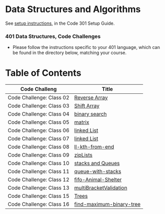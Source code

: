 # Data Structures and Algorithms

See [setup instructions](https://codefellows.github.io/setup-guide/code-301/3-code-challenges), in the Code 301 Setup Guide.

### 401 Data Structures, Code Challenges

- Please follow the instructions specific to your 401 language, which can be found in the directory below, matching your course.

# Table of Contents

|Code Challeng           |Title                                                                             |
|------------------------|----------------------------------------------------------------------------------|
|Code Challenge: Class 02|[Reverse Array](./javascript/challenges/arrayReverse/README.md)                   | 
|Code Challenge: Class 03|[Shift Array](./javascript/challenges/arrayShift/README.md)                       |
|Code Challenge: Class 04|[binary search](./javascript/challenges/arrayBinarySearch/README.md)              |
|Code Challenge: Class 05|[matrix](./javascript/challenges/matrix/README.md)                                |
|Code Challenge: Class 06|[linked List](./javascript/challenges/linkedList/README.md)                       |
|Code Challenge: Class 07|[linked List](./javascript/challenges/linkedList/README.md)                       |
|Code Challenge: Class 08|[ll-kth-from-end](./javascript/challenges/linkedList/README.md)                   |
|Code Challenge: Class 09|[zipLists](./javascript/challenges/linkedList/README.md)                          |
|Code Challenge: Class 10|[stacks and Queues](./javascript/challenges/stacksAndQueues/README.md)            |
|Code Challenge: Class 11|[queue-with-stacks](./javascript/challenges/queueWithStacks/README.md)            |
|Code Challenge: Class 12|[fifo-Animal-Shelter](./javascript/challenges/fifoAnimalShelter/README)           |
|Code Challenge: Class 13|[multiBracketValidation](./javascript/challenges/multiBracketValidation/README)   |
|Code Challenge: Class 15|[Trees](./javascript/challenges/tree/README)                                      |
|Code Challenge: Class 16|[find-maximum-binary-tree](./javascript/challenges/tree-maximum-value/README)     |